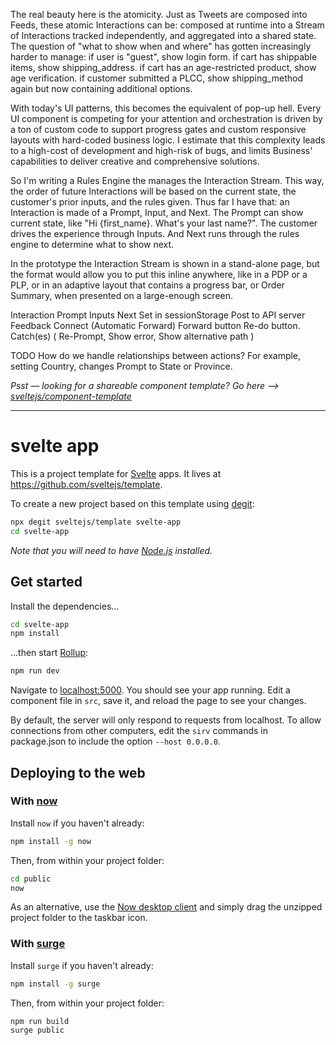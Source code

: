 
The real beauty here is the atomicity. Just as Tweets are composed into Feeds, these atomic Interactions can be:
composed at runtime into a Stream of Interactions 
tracked independently, and
aggregated into a shared state.
The question of "what to show when and where" has gotten increasingly harder to manage:
if user is "guest", show login form.
if cart has shippable items, show shipping_address.
if cart has an age-restricted product, show age verification.
if customer submitted a PLCC, show shipping_method again but now containing additional options.

With today's UI patterns, this becomes the equivalent of pop-up hell. Every UI component is competing for your attention and orchestration is driven by a ton of custom code to support progress gates and custom responsive layouts with hard-coded business logic. I estimate that this complexity leads to a high-cost of development and high-risk of bugs, and limits Business' capabilities to deliver creative and comprehensive solutions.

So I'm writing a Rules Engine the manages the Interaction Stream. This way, the order of future Interactions will be based on the current state, the customer's prior inputs, and the rules given. Thus far I have that: an Interaction is made of a Prompt, Input, and Next. The Prompt can show current state, like "Hi {first_name}. What's your last name?". The customer drives the experience through Inputs. And Next runs through the rules engine to determine what to show next.
  
In the prototype the Interaction Stream is shown in a stand-alone page, but the format would allow you to put this inline anywhere, like in a PDP or a PLP, or in an adaptive layout that contains a progress bar, or Order Summary, when presented on a large-enough screen.

Interaction
  Prompt
  Inputs
  Next
    Set in sessionStorage
    Post to API server
    Feedback
    Connect (Automatic Forward)
    Forward button
    Re-do button. 
    Catch(es) (
      Re-Prompt, 
      Show error, 
      Show alternative path
    )
 
TODO How do we handle relationships between actions?
  For example, setting Country, changes Prompt to State or Province. 













*Psst — looking for a shareable component template? Go here --> [sveltejs/component-template](https://github.com/sveltejs/component-template)*

---

# svelte app

This is a project template for [Svelte](https://svelte.dev) apps. It lives at https://github.com/sveltejs/template.

To create a new project based on this template using [degit](https://github.com/Rich-Harris/degit):

```bash
npx degit sveltejs/template svelte-app
cd svelte-app
```

*Note that you will need to have [Node.js](https://nodejs.org) installed.*


## Get started

Install the dependencies...

```bash
cd svelte-app
npm install
```

...then start [Rollup](https://rollupjs.org):

```bash
npm run dev
```

Navigate to [localhost:5000](http://localhost:5000). You should see your app running. Edit a component file in `src`, save it, and reload the page to see your changes.

By default, the server will only respond to requests from localhost. To allow connections from other computers, edit the `sirv` commands in package.json to include the option `--host 0.0.0.0`.


## Deploying to the web

### With [now](https://zeit.co/now)

Install `now` if you haven't already:

```bash
npm install -g now
```

Then, from within your project folder:

```bash
cd public
now
```

As an alternative, use the [Now desktop client](https://zeit.co/download) and simply drag the unzipped project folder to the taskbar icon.

### With [surge](https://surge.sh/)

Install `surge` if you haven't already:

```bash
npm install -g surge
```

Then, from within your project folder:

```bash
npm run build
surge public
```
